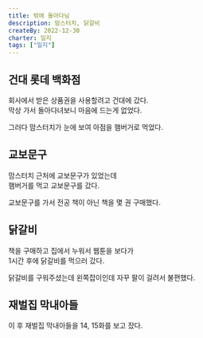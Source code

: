 ```yaml
---
title: 밖에 돌아다님
description: 맘스터치, 닭갈비
createBy: 2022-12-30
charter: 일지
tags: ["일지"]
---
```


## 건대 롯데 백화점

회사에서 받은 상품권을 사용할려고 건대에 갔다.  
막상 가서 돌아다녀보니 마음에 드는게 없었다.

그러다 맘스터치가 눈에 보여 아점을 햄버거로 먹었다.

## 교보문구

맘스터치 근처에 교보문구가 있었는데  
햄버거를 먹고 교보문구를 갔다.

교보문구를 가서 전공 책이 아닌 책을 몇 권 구매했다.

## 닭갈비

책을 구매하고 집에서 누워서 웹툰을 보다가  
1시간 후에 닭갈비를 먹으러 갔다.

닭갈비를 구워주셨는데 왼쪽잡이인데 자꾸 팔이 걸려서 불편했다.

## 재벌집 막내아들

이 후 재벌집 막내아들을 14, 15화를 보고 잤다.
